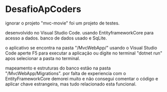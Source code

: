 # DesafioApCoders

ignorar o projeto "mvc-movie" foi um projeto de testes.

desenvolvido no Visual Studio Code.
usando EntityframeworkCore para acesso a dados.
banco de dados usado e SqLite.


o aplicativo se encontra na pasta "/MvcWebApp/"
usando o Visual Studio Code aperte F5 para executar a aplicação ou digite no terminal "dotnet run" apos selecionar a pasta no terminal.

mapeamento e estruturas do banco estão na pasta "/MvcWebApp/Migrations".
por falta de experiencia com o EntityFrameworkCore demorei muito e não consegui comentar o código e aplicar chave estrangeira, mas tudo relacionado esta funcional.
